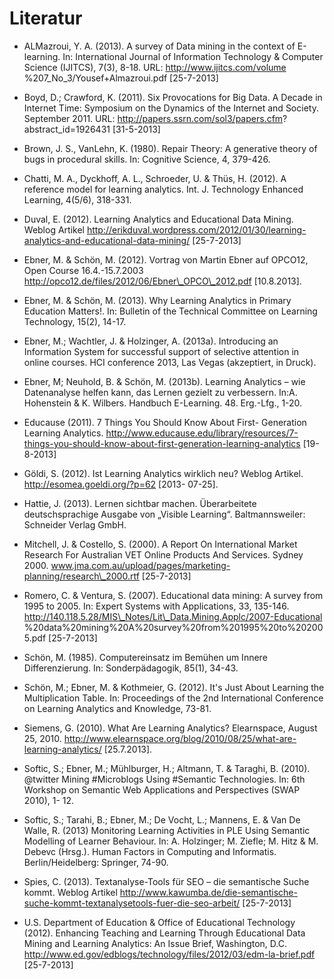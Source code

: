 # Literatur

- ALMazroui, Y. A. (2013). A survey of Data mining in the context of E-learning. In: International Journal of Information Technology &amp; Computer Science (IJITCS), 7(3), 8-18. URL: http://www.ijitcs.com/volume %207\_No\_3/Yousef+Almazroui.pdf \[25-7-2013]

- Boyd, D.; Crawford, K. (2011). Six Provocations for Big Data. A Decade in Internet Time: Symposium on the Dynamics of the Internet and Society. September 2011. URL: http://papers.ssrn.com/sol3/papers.cfm? abstract\_id=1926431 \[31-5-2013]

- Brown, J. S., VanLehn, K. (1980). Repair Theory: A generative theory of bugs in procedural skills. In: Cognitive Science, 4, 379-426.

- Chatti, M. A., Dyckhoff, A. L., Schroeder, U. &amp; Thüs, H. (2012). A reference model for learning analytics. Int. J. Technology Enhanced Learning, 4(5/6), 318-331.

- Duval, E. (2012). Learning Analytics and Educational Data Mining. Weblog Artikel http://erikduval.wordpress.com/2012/01/30/learning-analytics-and-educational-data-mining/ \[25-7-2013]

- Ebner, M. &amp; Schön, M. (2012). Vortrag von Martin Ebner auf OPCO12, Open Course 16.4.-15.7.2003 http://opco12.de/files/2012/06/Ebner\_OPCO\_2012.pdf \[10.8.2013].

- Ebner, M. &amp; Schön, M. (2013). Why Learning Analytics in Primary Education Matters!. In: Bulletin of the Technical Committee on Learning Technology, 15(2), 14-17.

- Ebner, M.; Wachtler, J. &amp; Holzinger, A. (2013a). Introducing an Information System for successful support of selective attention in online courses. HCI conference 2013, Las Vegas (akzeptiert, in Druck).

- Ebner, M; Neuhold, B. &amp; Schön, M. (2013b). Learning Analytics – wie Datenanalyse helfen kann, das Lernen gezielt zu verbessern. In:A. Hohenstein &amp; K. Wilbers. Handbuch E-Learning. 48. Erg.-Lfg., 1-20.

- Educause (2011). 7 Things You Should Know About First- Generation Learning Analytics. http://www.educause.edu/library/resources/7-things-you-should-know-about-first-generation-learning-analytics \[19-8-2013]

- Göldi, S. (2012). Ist Learning Analytics wirklich neu? Weblog Artikel. http://esomea.goeldi.org/?p=62 \[2013- 07-25].

- Hattie, J. (2013). Lernen sichtbar machen. Überarbeitete deutschsprachige Ausgabe von „Visible Learning“. Baltmannsweiler: Schneider Verlag GmbH.

- Mitchell, J. &amp; Costello, S. (2000). A Report On International Market Research For Australian VET Online Products And Services. Sydney 2000. www.jma.com.au/upload/pages/marketing-planning/research\_2000.rtf \[25-7-2013]

- Romero, C. &amp; Ventura, S. (2007). Educational data mining: A survey from 1995 to 2005. In: Expert Systems with Applications, 33, 135-146. http://140.118.5.28/MIS\_Notes/Lit\_Data.Mining.Applc/2007-Educational %20data%20mining%20A%20survey%20from%201995%20to%202005.pdf \[25-7-2013]

- Schön, M. (1985). Computereinsatz im Bemühen um Innere Differenzierung. In: Sonderpädagogik, 85(1), 34-43.

- Schön, M.; Ebner, M. &amp; Kothmeier, G. (2012). It's Just About Learning the Multiplication Table. In: Proceedings of the 2nd International Conference on Learning Analytics and Knowledge, 73-81.

- Siemens, G. (2010). What Are Learning Analytics? Elearnspace, August 25, 2010. http://www.elearnspace.org/blog/2010/08/25/what-are-learning-analytics/ \[25.7.2013].

- Softic, S.; Ebner, M.; Mühlburger, H.; Altmann, T. &amp; Taraghi, B. (2010). @twitter Mining #Microblogs Using #Semantic Technologies. In: 6th Workshop on Semantic Web Applications and Perspectives (SWAP 2010), 1- 12.

- Softic, S.; Tarahi, B.; Ebner, M.; De Vocht, L.; Mannens, E. &amp; Van De Walle, R. (2013) Monitoring Learning Activities in PLE Using Semantic Modelling of Learner Behaviour. In: A. Holzinger; M. Ziefle; M. Hitz &amp; M. Debevc (Hrsg.). Human Factors in Computing and Informatis. Berlin/Heidelberg: Springer, 74-90.

- Spies, C. (2013). Textanalyse-Tools für SEO – die semantische Suche kommt. Weblog Artikel http://www.kawumba.de/die-semantische-suche-kommt-textanalysetools-fuer-die-seo-arbeit/ \[25-7-2013]

- U.S. Department of Education &amp; Office of Educational Technology (2012). Enhancing Teaching and Learning Through Educational Data Mining and Learning Analytics: An Issue Brief, Washington, D.C. http://www.ed.gov/edblogs/technology/files/2012/03/edm-la-brief.pdf \[25-7-2013]
